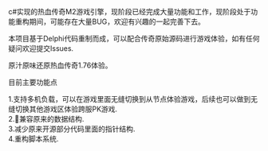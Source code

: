 c#实现的热血传奇M2游戏引擎，现阶段已经完成大量功能和工作，现阶段处于功能重构期间，可能存在大量BUG，欢迎有兴趣的一起完善下去。

本项目基于Delphi代码重制而成，可以配合传奇原始源码进行游戏体验，如有任何疑问欢迎提交Issues.

原汁原味还原热血传奇1.76体验。


目前主要功能点

1.支持多机负载，可以在游戏里面无缝切换到从节点体验游戏，后续也可以做到无缝切换其他游戏区体验跨服PK游戏.  
2.兼容原来的数据结构.   
3.减少原来开源部分代码里面的指针结构.  
4.重构脚本系统. 
